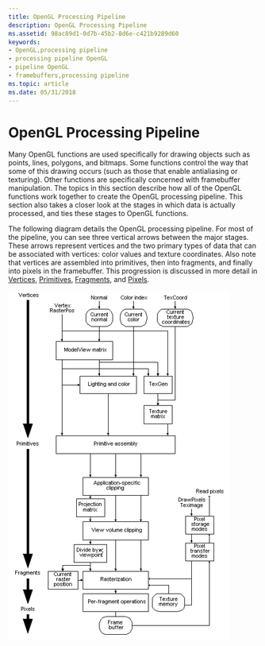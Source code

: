 ```yaml
---
title: OpenGL Processing Pipeline
description: OpenGL Processing Pipeline
ms.assetid: 98ac89d1-0d7b-45b2-8d6e-c421b9289d60
keywords:
- OpenGL,processing pipeline
- processing pipeline OpenGL
- pipeline OpenGL
- framebuffers,processing pipeline
ms.topic: article
ms.date: 05/31/2018
---
```


# OpenGL Processing Pipeline

Many OpenGL functions are used specifically for drawing objects such as points, lines, polygons, and bitmaps. Some functions control the way that some of this drawing occurs (such as those that enable antialiasing or texturing). Other functions are specifically concerned with framebuffer manipulation. The topics in this section describe how all of the OpenGL functions work together to create the OpenGL processing pipeline. This section also takes a closer look at the stages in which data is actually processed, and ties these stages to OpenGL functions.

The following diagram details the OpenGL processing pipeline. For most of the pipeline, you can see three vertical arrows between the major stages. These arrows represent vertices and the two primary types of data that can be associated with vertices: color values and texture coordinates. Also note that vertices are assembled into primitives, then into fragments, and finally into pixels in the framebuffer. This progression is discussed in more detail in [Vertices](vertices.md), [Primitives](primitives.md), [Fragments](fragments.md), and [Pixels](pixels.md).

![](images/proc01.png)

 

 




